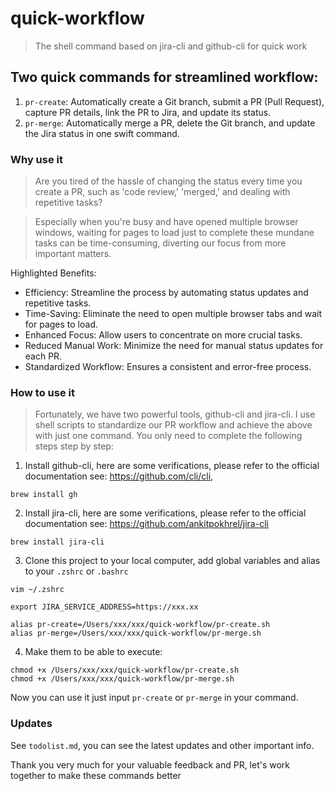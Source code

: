 # quick-workflow

> The shell command based on jira-cli and github-cli for quick work

## Two quick commands for streamlined workflow:

1. `pr-create`: Automatically create a Git branch, submit a PR (Pull Request), capture PR details, link the PR to Jira, and update its status.
2. `pr-merge`: Automatically merge a PR, delete the Git branch, and update the Jira status in one swift command.

### Why use it

> Are you tired of the hassle of changing the status every time you create a PR, such as 'code review,' 'merged,' and dealing with repetitive tasks?

> Especially when you're busy and have opened multiple browser windows, waiting for pages to load just to complete these mundane tasks can be time-consuming, diverting our focus from more important matters.

Highlighted Benefits:

- Efficiency: Streamline the process by automating status updates and repetitive tasks.
- Time-Saving: Eliminate the need to open multiple browser tabs and wait for pages to load.
- Enhanced Focus: Allow users to concentrate on more crucial tasks.
- Reduced Manual Work: Minimize the need for manual status updates for each PR.
- Standardized Workflow: Ensures a consistent and error-free process.

### How to use it

> Fortunately, we have two powerful tools, github-cli and jira-cli. I use shell scripts to standardize our PR workflow and achieve the above with just one command. You only need to complete the following steps step by step:

1. Install github-cli, here are some verifications, please refer to the official documentation see: https://github.com/cli/cli,

```
brew install gh
```

2. Install jira-cli, here are some verifications, please refer to the official documentation see: https://github.com/ankitpokhrel/jira-cli

```
brew install jira-cli
```

3. Clone this project to your local computer, add global variables and alias to your `.zshrc` or `.bashrc`

```
vim ~/.zshrc
```

```
export JIRA_SERVICE_ADDRESS=https://xxx.xx

alias pr-create=/Users/xxx/xxx/quick-workflow/pr-create.sh
alias pr-merge=/Users/xxx/xxx/quick-workflow/pr-merge.sh
```

4. Make them to be able to execute:
```
chmod +x /Users/xxx/xxx/quick-workflow/pr-create.sh
chmod +x /Users/xxx/xxx/quick-workflow/pr-merge.sh
```

Now you can use it just input `pr-create` or `pr-merge` in your command.

### Updates

See `todolist.md`, you can see the latest updates and other important info.

Thank you very much for your valuable feedback and PR, let's work together to make these commands better
